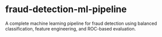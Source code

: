 # fraud-detection-ml-pipeline
A complete machine learning pipeline for fraud detection using balanced classification, feature engineering, and ROC-based evaluation.
